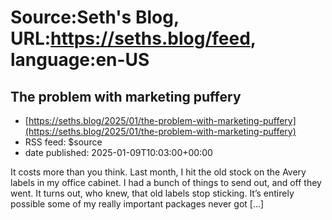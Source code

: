 # Source:Seth's Blog, URL:https://seths.blog/feed, language:en-US

## The problem with marketing puffery
 - [https://seths.blog/2025/01/the-problem-with-marketing-puffery](https://seths.blog/2025/01/the-problem-with-marketing-puffery)
 - RSS feed: $source
 - date published: 2025-01-09T10:03:00+00:00

It costs more than you think. Last month, I hit the old stock on the Avery labels in my office cabinet. I had a bunch of things to send out, and off they went. It turns out, who knew, that old labels stop sticking. It&#8217;s entirely possible some of my really important packages never got [&#8230;]

